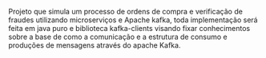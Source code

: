 Projeto que simula um processo de ordens de compra e verificação de fraudes utilizando microserviços e 
Apache kafka, toda implementação será feita em java puro e biblioteca kafka-clients visando fixar conhecimentos
sobre a base de como a comunicação e a estrutura de consumo e produções de mensagens através do apache Kafka.